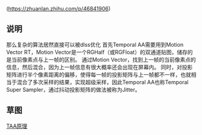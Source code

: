 (https://zhuanlan.zhihu.com/p/46841906)
## 说明
那么复杂的算法居然直接可以被dlss优化
首先Temporal AA需要用到Motion Vector RT，Motion Vector是一个RGHalf（或RGFloat）的双通道贴图，储存的是当前像素点与上一帧的区别。
通过Motion Vector，找到上一帧的当前像素点的信息，然后混合，因为上一帧信息有很大概率还会出现在屏幕内。
同时，对投影矩阵进行半个像素距离的偏移，使得每一帧的投影矩阵与上一帧都不一样，也就相当于混合了多次采样的结果，实现超级采样，因此Temporal AA也称Temporal Super Sampler，通过抖动投影矩阵的做法被称为Jitter。

## 草图
[TAA原理](imgs/TAA原理.jpg)
